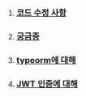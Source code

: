 1. ### [코드 수정 사항](https://github.com/ckdqja135/Typescript-restful-starter/blob/master/mdfile/2020-04-07/%EC%BD%94%EB%93%9C%EC%88%98%EC%A0%95.md)

2. ### [궁금증](https://github.com/ckdqja135/Typescript-restful-starter/blob/master/mdfile/2020-04-07/Q%26A.md)

3. ### [typeorm에 대해](https://github.com/ckdqja135/Typescript-restful-starter/blob/master/mdfile/2020-04-07/Promise%EC%97%90%20%EB%8C%80%ED%95%B4.md)

4. ### [JWT 인증에 대해](https://github.com/ckdqja135/Typescript-restful-starter/blob/master/mdfile/2020-04-07/JWT.md)
